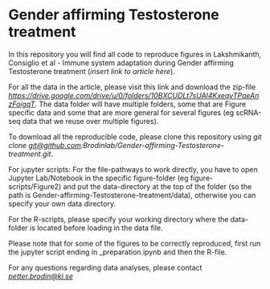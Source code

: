 # Gender affirming Testosterone treatment
In this repository you will find all code to reproduce figures in Lakshmikanth, Consiglio et al - Immune system adaptation during Gender affirming Testosterone treatment (*insert link to article here*).

For all the data in the article, please visit this link and download the zip-file *https://drive.google.com/drive/u/0/folders/10BXCUDLt7sUAl4KxeqyTPaeAnzFoigqT*. The data folder will have multiple folders, some that are Figure specific data and some that are more general for several figures (eg scRNA-seq data that we reuse over multiple figures).

To download all the reproducible code, please clone this repository using *git clone git@github.com:Brodinlab/Gender-affirming-Testosterone-treatment.git*.

For jupyter scripts: For the file-pathways to work directly, you have to open Jupyter Lab/Notebook in the specific figure-folder (eg figure-scripts/Figure2) and put the data-directory at the top of the folder (so the path is Gender-affirming-Testosterone-treatment/data), otherwise you can specify your own data directory.

For the R-scripts, please specify your working directory where the data-folder is located before loading in the data file.

Please note that for some of the figures to be correctly reproduced, first run the jupyter script ending in \_preparation.ipynb and then the R-file.

For any questions regarding data analyses, please contact *petter.brodin@ki.se*


